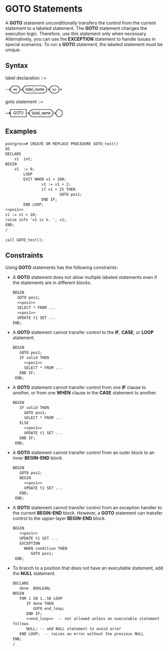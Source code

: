 # GOTO Statements<a name="EN-US_TOPIC_0245374628"></a>

A  **GOTO**  statement unconditionally transfers the control from the current statement to a labeled statement. The  **GOTO**  statement changes the execution logic. Therefore, use this statement only when necessary. Alternatively, you can use the  **EXCEPTION**  statement to handle issues in special scenarios. To run a  **GOTO**  statement, the labeled statement must be unique.

## Syntax<a name="en-us_topic_0237122238_section126022140116"></a>

label declaration ::=

![](figures/en-us_image_0253404022.png)

goto statement ::=

![](figures/en-us_image_0253404023.png)

## Examples<a name="en-us_topic_0237122238_section147058110414"></a>

```
postgres=# CREATE OR REPLACE PROCEDURE GOTO_test()
AS 
DECLARE
    v1  int;
BEGIN
    v1  := 0;
        LOOP
        EXIT WHEN v1 > 100;
                v1 := v1 + 2;
                if v1 > 25 THEN
                        GOTO pos1;
                END IF;
        END LOOP;
<<pos1>>
v1 := v1 + 10;
raise info 'v1 is %. ', v1;
END;
/

call GOTO_test();
```

## Constraints<a name="en-us_topic_0237122238_section186169245159"></a>

Using  **GOTO**  statements has the following constraints:

-   A  **GOTO**  statement does not allow multiple labeled statements even if the statements are in different blocks.

    ```
    BEGIN
      GOTO pos1; 
      <<pos1>>
      SELECT * FROM ...
      <<pos1>>
      UPDATE t1 SET ...
    END;
    ```


-   A  **GOTO**  statement cannot transfer control to the  **IF**,  **CASE**, or  **LOOP**  statement.

    ```
    BEGIN
       GOTO pos1; 
       IF valid THEN
         <<pos1>>
         SELECT * FROM ...
       END IF;
     END;
    ```


-   A  **GOTO**  statement cannot transfer control from one  **IF**  clause to another, or from one  **WHEN**  clause in the  **CASE**  statement to another.

    ```
    BEGIN 
       IF valid THEN
         GOTO pos1;
         SELECT * FROM ...
       ELSE
         <<pos1>>
         UPDATE t1 SET ...
       END IF;
     END;
    ```


-   A  **GOTO**  statement cannot transfer control from an outer block to an inner  **BEGIN-END**  block.

    ```
    BEGIN
       GOTO pos1;  
       BEGIN
         <<pos1>>
         UPDATE t1 SET ...
       END;
     END;
    ```


-   A  **GOTO**  statement cannot transfer control from an exception handler to the current  **BEGIN-END**  block. However, a  **GOTO**  statement can transfer control to the upper-layer  **BEGIN-END**  block.

    ```
    BEGIN
       <<pos1>>
       UPDATE t1 SET ...
       EXCEPTION
         WHEN condition THEN
            GOTO pos1;
     END;
    ```


-   To branch to a position that does not have an executable statement, add the  **NULL**  statement.

    ```
    DECLARE
       done  BOOLEAN;
    BEGIN
       FOR i IN 1..50 LOOP
          IF done THEN
             GOTO end_loop;
          END IF;
          <<end_loop>>  -- not allowed unless an executable statement follows
          NULL; -- add NULL statement to avoid error
       END LOOP;  -- raises an error without the previous NULL
    END;
    /
    ```


